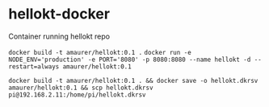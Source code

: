 # hellokt-docker
Container running hellokt repo

`docker build -t amaurer/hellokt:0.1 .`
`docker run -e NODE_ENV='production' -e PORT='8080' -p 8080:8080 --name hellokt -d --restart=always amaurer/hellokt:0.1`

`docker build -t amaurer/hellokt:0.1 . && docker save -o hellokt.dkrsv amaurer/hellokt:0.1 && scp hellokt.dkrsv pi@192.168.2.11:/home/pi/hellokt.dkrsv`
